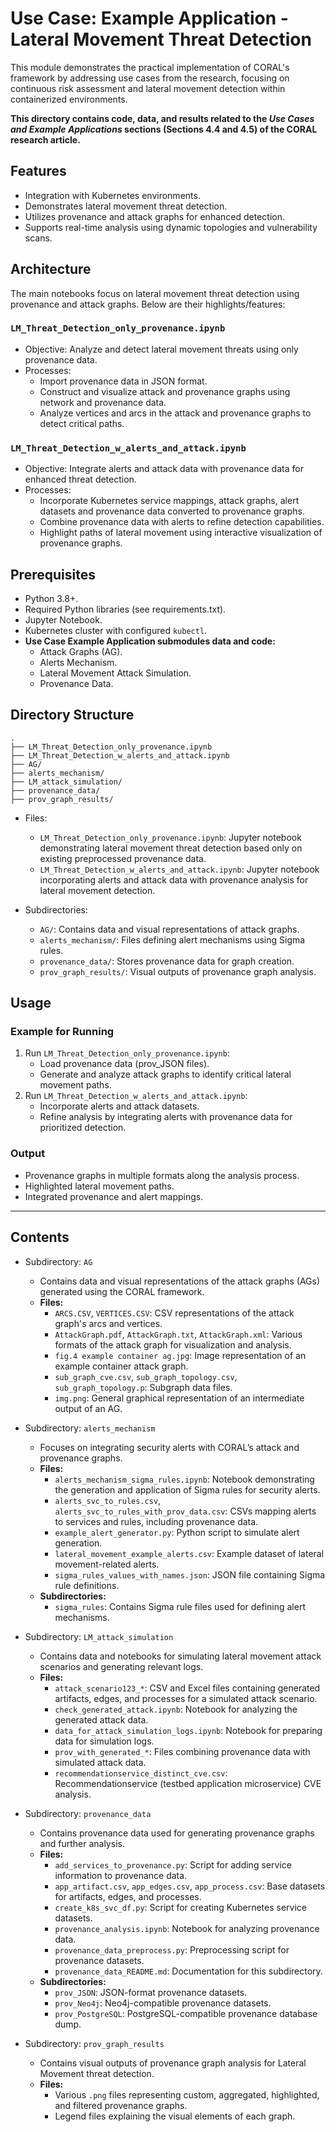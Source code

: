 # Use Case: Example Application - Lateral Movement Threat Detection

This module demonstrates the practical implementation of CORAL's framework by addressing use cases from the research, focusing on continuous risk assessment and lateral movement detection within containerized environments.

**This directory contains code, data, and results related to the **_Use Cases and Example Applications_** sections (Sections 4.4 and 4.5) of the CORAL research article.**


## Features
- Integration with Kubernetes environments. 
- Demonstrates lateral movement threat detection. 
- Utilizes provenance and attack graphs for enhanced detection. 
- Supports real-time analysis using dynamic topologies and vulnerability scans.


## Architecture

The main notebooks focus on lateral movement threat detection using provenance and attack graphs. Below are their highlights/features:

### `LM_Threat_Detection_only_provenance.ipynb`
- Objective: Analyze and detect lateral movement threats using only provenance data. 
- Processes:
  - Import provenance data in JSON format. 
  - Construct and visualize attack and provenance graphs using network and provenance data. 
  - Analyze vertices and arcs in the attack and provenance graphs to detect critical paths.

### `LM_Threat_Detection_w_alerts_and_attack.ipynb`
- Objective: Integrate alerts and attack data with provenance data for enhanced threat detection. 
- Processes:
  - Incorporate Kubernetes service mappings, attack graphs, alert datasets and provenance data converted to provenance graphs. 
  - Combine provenance data with alerts to refine detection capabilities. 
  - Highlight paths of lateral movement using interactive visualization of provenance graphs.


## Prerequisites
- Python 3.8+.
- Required Python libraries (see requirements.txt).
- Jupyter Notebook.
- Kubernetes cluster with configured `kubectl`.
- **Use Case Example Application submodules data and code:**
  - Attack Graphs (AG).
  - Alerts Mechanism.
  - Lateral Movement Attack Simulation.
  - Provenance Data.


## Directory Structure

```
.
├── LM_Threat_Detection_only_provenance.ipynb
├── LM_Threat_Detection_w_alerts_and_attack.ipynb
├── AG/
├── alerts_mechanism/
├── LM_attack_simulation/
├── provenance_data/
├── prov_graph_results/

```

- Files:
  - `LM_Threat_Detection_only_provenance.ipynb`: Jupyter notebook demonstrating lateral movement threat detection based only on existing preprocessed provenance data.
  - `LM_Threat_Detection_w_alerts_and_attack.ipynb`: Jupyter notebook incorporating alerts and attack data with provenance analysis for lateral movement detection.

- Subdirectories:
  - `AG/`: Contains data and visual representations of attack graphs. 
  - `alerts_mechanism/`: Files defining alert mechanisms using Sigma rules. 
  - `provenance_data/`: Stores provenance data for graph creation. 
  - `prov_graph_results/`: Visual outputs of provenance graph analysis.


## Usage

### Example for Running

1. Run `LM_Threat_Detection_only_provenance.ipynb`:
   - Load provenance data (prov_JSON files). 
   - Generate and analyze attack graphs to identify critical lateral movement paths.
2. Run `LM_Threat_Detection_w_alerts_and_attack.ipynb`:
   - Incorporate alerts and attack datasets. 
   - Refine analysis by integrating alerts with provenance data for prioritized detection.

### Output
- Provenance graphs in multiple formats along the analysis process. 
- Highlighted lateral movement paths.
- Integrated provenance and alert mappings.


---


## Contents

* Subdirectory: `AG`
  * Contains data and visual representations of the attack graphs (AGs) generated using the CORAL framework.
  - **Files:**
    - `ARCS.CSV`, `VERTICES.CSV`: CSV representations of the attack graph's arcs and vertices.
    - `AttackGraph.pdf`, `AttackGraph.txt`, `AttackGraph.xml`: Various formats of the attack graph for visualization and analysis.
    - `fig.4 example container ag.jpg`: Image representation of an example container attack graph.
    - `sub_graph_cve.csv`, `sub_graph_topology.csv`, `sub_graph_topology.p`: Subgraph data files.
    - `img.png`: General graphical representation of an intermediate output of an AG.

  
* Subdirectory: `alerts_mechanism`
  * Focuses on integrating security alerts with CORAL’s attack and provenance graphs.
  - **Files:**
    - `alerts_mechanism_sigma_rules.ipynb`: Notebook demonstrating the generation and application of Sigma rules for security alerts.
    - `alerts_svc_to_rules.csv`, `alerts_svc_to_rules_with_prov_data.csv`: CSVs mapping alerts to services and rules, including provenance data.
    - `example_alert_generator.py`: Python script to simulate alert generation.
    - `lateral_movement_example_alerts.csv`: Example dataset of lateral movement-related alerts.
    - `sigma_rules_values_with_names.json`: JSON file containing Sigma rule definitions.
  - **Subdirectories:**
    - `sigma_rules`: Contains Sigma rule files used for defining alert mechanisms.


* Subdirectory: `LM_attack_simulation`
  * Contains data and notebooks for simulating lateral movement attack scenarios and generating relevant logs.
  - **Files:**
    - `attack_scenario123_*`: CSV and Excel files containing generated artifacts, edges, and processes for a simulated attack scenario.
    - `check_generated_attack.ipynb`: Notebook for analyzing the generated attack data.
    - `data_for_attack_simulation_logs.ipynb`: Notebook for preparing data for simulation logs.
    - `prov_with_generated_*`: Files combining provenance data with simulated attack data.
    - `recommendationservice_distinct_cve.csv`: Recommendationservice (testbed application microservice) CVE analysis.


* Subdirectory: `provenance_data`
  * Contains provenance data used for generating provenance graphs and further analysis.
  - **Files:**
    - `add_services_to_provenance.py`: Script for adding service information to provenance data.
    - `app_artifact.csv`, `app_edges.csv`, `app_process.csv`: Base datasets for artifacts, edges, and processes.
    - `create_k8s_svc_df.py`: Script for creating Kubernetes service datasets.
    - `provenance_analysis.ipynb`: Notebook for analyzing provenance data.
    - `provenance_data_preprocess.py`: Preprocessing script for provenance datasets.
    - `provenance_data_README.md`: Documentation for this subdirectory.
  - **Subdirectories:**
    - `prov_JSON`: JSON-format provenance datasets.
    - `prov_Neo4j`: Neo4j-compatible provenance datasets.
    - `prov_PostgreSQL`: PostgreSQL-compatible provenance database dump.


* Subdirectory: `prov_graph_results`
  * Contains visual outputs of provenance graph analysis for Lateral Movement threat detection.
  - **Files:**
    - Various `.png` files representing custom, aggregated, highlighted, and filtered provenance graphs.
    - Legend files explaining the visual elements of each graph.
